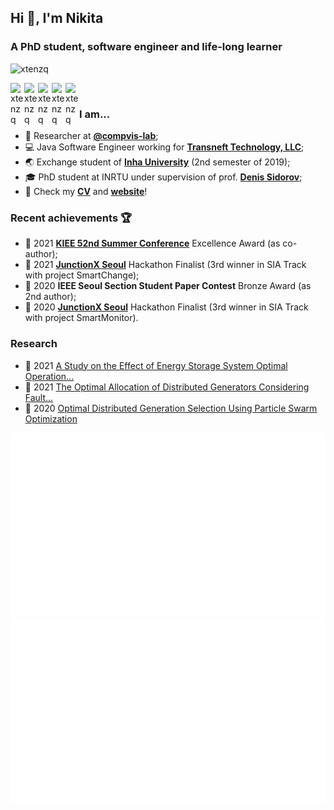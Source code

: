 <h2>Hi 👋, I'm Nikita</h2>
<h3>A PhD student, software engineer and life-long learner</h3>

<p align="left"> <img src="https://komarev.com/ghpvc/?username=xtenzq&label=Profile%20views&color=0e75b6&style=flat" alt="xtenzq" /> </p>

<a href="https://twitter.com/xtenzq" target="blank"><img align="left" src="icons/twitter.svg" alt="xtenzq" width="22px" /></a>
<a href="https://linkedin.com/in/xtenzq" target="blank"><img align="left" src="icons/linkedin.svg" alt="xtenzq" width="22px" /></a>
<a href="https://fb.com/nrusetski" target="blank"><img align="left" src="icons/facebook.svg" alt="xtenzq" width="22px" /></a>
<a href="https://instagram.com/nrusetski" target="blank"><img align="left" src="icons/instagram.svg" alt="xtenzq" width="22px" /></a>
<a href="https://www.leetcode.com/xtenzq" target="blank"><img align="left" src="icons/leetcode.svg" alt="xtenzq" width="22px" /></a>
<br />
### I am...
* 🔬 Researcher at **[@compvis-lab](https://github.com/compvis-lab)**;
* 💻 Java Software Engineer working for **[Transneft Technology, LLC](https://en.transneft.ru/subsidiaries-company/service-company/transneft-technology-llc/)**;
* 🌏 Exchange student of **[Inha University](https://eng.inha.ac.kr/)** (2nd semester of 2019);
* 🎓 PhD student at INRTU under supervision of prof. **[Denis Sidorov](http://www.mathnet.ru/eng/person17845)**;
* 📄 Check my **[CV](https://github.com/xtenzQ/latex-simple-cv/blob/main/cv.pdf)** and **[website](https://rusetskii.dev/)**!

### Recent achievements 🏆
* 📃 2021 **[KIEE 52nd Summer Conference](https://conf.kiee.or.kr/)** Excellence Award (as co-author);
* 🥉 2021 **[JunctionX Seoul](https://app.hackjunction.com/events/junctionx-seoul)** Hackathon Finalist (3rd winner in SIA Track with project SmartChange);
* 🥉 2020 **IEEE Seoul Section Student Paper Contest** Bronze Award (as 2nd author);
* 🥉 2020 **[JunctionX Seoul](https://app.hackjunction.com/events/junctionx-seoul)** Hackathon Finalist (3rd winner in SIA Track with project SmartMonitor).

### Research

* 📄 2021 [A Study on the Effect of Energy Storage System Optimal Operation...](https://www.researchgate.net/publication/353072993_A_Study_on_the_Effect_of_Energy_Storage_System_Optimal_Operation_with_Distributed_Generators_on_System_Reliability)
* 📄 2021 [The Optimal Allocation of Distributed Generators Considering Fault...](https://www.researchgate.net/publication/348445556_The_Optimal_Allocation_of_Distributed_Generators_Considering_Fault_Current_and_Levelized_Cost_of_Energy_Using_the_Particle_Swarm_Optimization_Method)
* 📄 2020 [Optimal Distributed Generation Selection Using Particle Swarm Optimization](https://www.researchgate.net/publication/344692175_Optimal_Distributed_Generation_Selection_Using_Particle_Swarm_Optimization)

![](https://raw.githubusercontent.com/xtenzQ/github-stats-transparent/output/generated/overview.svg)
![](https://raw.githubusercontent.com/xtenzQ/github-stats-transparent/output/generated/languages.svg)
